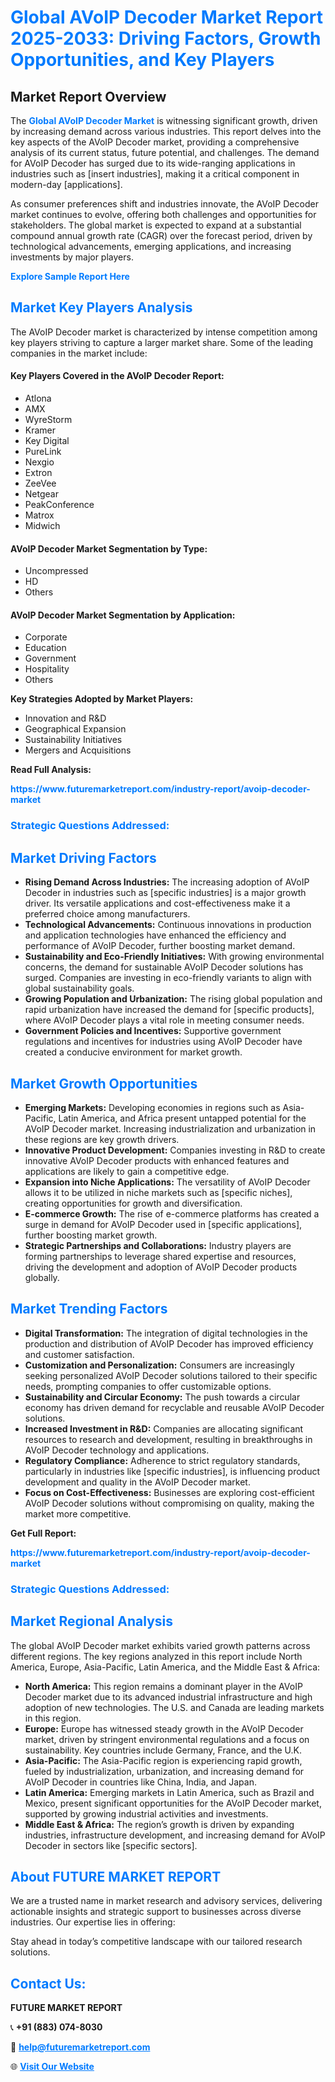 <h1 style="color: #007BFF;">Global AVoIP Decoder Market Report 2025-2033: Driving Factors, Growth Opportunities, and Key Players</h1>

<section id="overview">
<h2>Market Report Overview</h2>
<p>The <a href="https://www.futuremarketreport.com/industry-report/avoip-decoder-market" style="color: #007BFF; text-decoration: none;"><strong>Global AVoIP Decoder Market</strong></a> is witnessing significant growth, driven by increasing demand across various industries. This report delves into the key aspects of the AVoIP Decoder market, providing a comprehensive analysis of its current status, future potential, and challenges. The demand for AVoIP Decoder has surged due to its wide-ranging applications in industries such as [insert industries], making it a critical component in modern-day [applications].</p>
<p>As consumer preferences shift and industries innovate, the AVoIP Decoder market continues to evolve, offering both challenges and opportunities for stakeholders. The global market is expected to expand at a substantial compound annual growth rate (CAGR) over the forecast period, driven by technological advancements, emerging applications, and increasing investments by major players.</p>
</section>

<section id="overview">
<p><a href="https://www.futuremarketreport.com/request-sample/reportId=75998" style="color: #007BFF; text-decoration: none;"><strong>Explore Sample Report Here</strong></a></p>
</section>

<section id="key-players">
<h2 style="color: #007BFF;">Market Key Players Analysis</h2>
<p>The AVoIP Decoder market is characterized by intense competition among key players striving to capture a larger market share. Some of the leading companies in the market include:</p>
<h4>Key Players Covered in the AVoIP Decoder Report:</h4>
<ul><li>Atlona</li><li>AMX</li><li>WyreStorm</li><li>Kramer</li><li>Key Digital</li><li>PureLink</li><li>Nexgio</li><li>Extron</li><li>ZeeVee</li><li>Netgear</li><li>PeakConference</li><li>Matrox</li><li>Midwich</li></ul>
<h4>AVoIP Decoder Market Segmentation by Type:</h4>
<ul><li>Uncompressed</li><li>HD</li><li>Others</li></ul>

<h4>AVoIP Decoder Market Segmentation by Application:</h4>
<ul><li>Corporate</li><li>Education</li><li>Government</li><li>Hospitality</li><li>Others</li></ul>
<p><strong>Key Strategies Adopted by Market Players:</strong></p>
<ul>
<li>Innovation and R&D</li>
<li>Geographical Expansion</li>
<li>Sustainability Initiatives</li>
<li>Mergers and Acquisitions</li>
</ul>
</section>

<section>
<p><strong>Read Full Analysis: </strong></p><a href="https://www.futuremarketreport.com/industry-report/avoip-decoder-market" style="color: #007BFF; text-decoration: none;"><strong>https://www.futuremarketreport.com/industry-report/avoip-decoder-market</strong></a>
<h3 style="color: #007BFF;">Strategic Questions Addressed:</h3>
</section>

<section id="driving-factors">
<h2 style="color: #007BFF;">Market Driving Factors</h2>
<ul>
<li><strong>Rising Demand Across Industries:</strong> The increasing adoption of AVoIP Decoder in industries such as [specific industries] is a major growth driver. Its versatile applications and cost-effectiveness make it a preferred choice among manufacturers.</li>
<li><strong>Technological Advancements:</strong> Continuous innovations in production and application technologies have enhanced the efficiency and performance of AVoIP Decoder, further boosting market demand.</li>
<li><strong>Sustainability and Eco-Friendly Initiatives:</strong> With growing environmental concerns, the demand for sustainable AVoIP Decoder solutions has surged. Companies are investing in eco-friendly variants to align with global sustainability goals.</li>
<li><strong>Growing Population and Urbanization:</strong> The rising global population and rapid urbanization have increased the demand for [specific products], where AVoIP Decoder plays a vital role in meeting consumer needs.</li>
<li><strong>Government Policies and Incentives:</strong> Supportive government regulations and incentives for industries using AVoIP Decoder have created a conducive environment for market growth.</li>
</ul>
</section>

<section id="growth-opportunities">
<h2 style="color: #007BFF;">Market Growth Opportunities</h2>
<ul>
<li><strong>Emerging Markets:</strong> Developing economies in regions such as Asia-Pacific, Latin America, and Africa present untapped potential for the AVoIP Decoder market. Increasing industrialization and urbanization in these regions are key growth drivers.</li>
<li><strong>Innovative Product Development:</strong> Companies investing in R&D to create innovative AVoIP Decoder products with enhanced features and applications are likely to gain a competitive edge.</li>
<li><strong>Expansion into Niche Applications:</strong> The versatility of AVoIP Decoder allows it to be utilized in niche markets such as [specific niches], creating opportunities for growth and diversification.</li>
<li><strong>E-commerce Growth:</strong> The rise of e-commerce platforms has created a surge in demand for AVoIP Decoder used in [specific applications], further boosting market growth.</li>
<li><strong>Strategic Partnerships and Collaborations:</strong> Industry players are forming partnerships to leverage shared expertise and resources, driving the development and adoption of AVoIP Decoder products globally.</li>
</ul>
</section>

<section id="trending-factors">
<h2 style="color: #007BFF;">Market Trending Factors</h2>
<ul>
<li><strong>Digital Transformation:</strong> The integration of digital technologies in the production and distribution of AVoIP Decoder has improved efficiency and customer satisfaction.</li>
<li><strong>Customization and Personalization:</strong> Consumers are increasingly seeking personalized AVoIP Decoder solutions tailored to their specific needs, prompting companies to offer customizable options.</li>
<li><strong>Sustainability and Circular Economy:</strong> The push towards a circular economy has driven demand for recyclable and reusable AVoIP Decoder solutions.</li>
<li><strong>Increased Investment in R&D:</strong> Companies are allocating significant resources to research and development, resulting in breakthroughs in AVoIP Decoder technology and applications.</li>
<li><strong>Regulatory Compliance:</strong> Adherence to strict regulatory standards, particularly in industries like [specific industries], is influencing product development and quality in the AVoIP Decoder market.</li>
<li><strong>Focus on Cost-Effectiveness:</strong> Businesses are exploring cost-efficient AVoIP Decoder solutions without compromising on quality, making the market more competitive.</li>
</ul>
</section>

<section>
<p><strong>Get Full Report: </strong></p><a href="https://www.futuremarketreport.com/industry-report/avoip-decoder-market" style="color: #007BFF; text-decoration: none;"><strong>https://www.futuremarketreport.com/industry-report/avoip-decoder-market</strong></a>
<h3 style="color: #007BFF;">Strategic Questions Addressed:</h3>
</section>


<section id="regional-analysis">
<h2 style="color: #007BFF;">Market Regional Analysis</h2>
<p>The global AVoIP Decoder market exhibits varied growth patterns across different regions. The key regions analyzed in this report include North America, Europe, Asia-Pacific, Latin America, and the Middle East & Africa:</p>
<ul>
<li><strong>North America:</strong> This region remains a dominant player in the AVoIP Decoder market due to its advanced industrial infrastructure and high adoption of new technologies. The U.S. and Canada are leading markets in this region.</li>
<li><strong>Europe:</strong> Europe has witnessed steady growth in the AVoIP Decoder market, driven by stringent environmental regulations and a focus on sustainability. Key countries include Germany, France, and the U.K.</li>
<li><strong>Asia-Pacific:</strong> The Asia-Pacific region is experiencing rapid growth, fueled by industrialization, urbanization, and increasing demand for AVoIP Decoder in countries like China, India, and Japan.</li>
<li><strong>Latin America:</strong> Emerging markets in Latin America, such as Brazil and Mexico, present significant opportunities for the AVoIP Decoder market, supported by growing industrial activities and investments.</li>
<li><strong>Middle East & Africa:</strong> The region’s growth is driven by expanding industries, infrastructure development, and increasing demand for AVoIP Decoder in sectors like [specific sectors].</li>
</ul>
</section>

<footer>
<h2 style="color: #007BFF;">About FUTURE MARKET REPORT</h2>
<p>We are a trusted name in market research and advisory services, delivering actionable insights and strategic support to businesses across diverse industries. Our expertise lies in offering:</p>

<p>Stay ahead in today’s competitive landscape with our tailored research solutions.</p>

<h2 style="color: #007BFF;">Contact Us:</h2>
<p><strong>FUTURE MARKET REPORT</strong></p>
<p>📞 <strong>+91 (883) 074-8030</strong></p>
<p>📧 <strong><a href="mailto:help@futuremarketreport.com" style="color: #007BFF;">help@futuremarketreport.com</a></strong></p>
<p>🌐 <strong><a href="https://www.futuremarketreport.com/" style="color: #007BFF;">Visit Our Website</a></strong></p>
</footer>